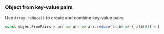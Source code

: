 ### Object from key-value pairs

Use `Array.reduce()` to create and combine key-value pairs.

```js
const objectFromPairs = arr => arr => arr.reduce((a,b) => { a[b[0]] = b[1]; return a;}, {});
```
